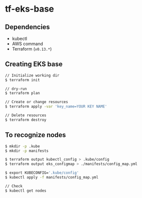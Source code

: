 # tf-eks-base

## Dependencies
- kubectl
- AWS command
- Terraform (`v0.13.*`)

## Creating EKS base

```bash
// Initialize working dir
$ terraform init

// dry-run
$ terraform plan

// Create or change resources
$ terraform apply -var 'key_name=YOUR KEY NAME'

// Delete resources
$ terraform destroy
```

## To recognize nodes

```bash
$ mkdir -p .kube
$ mkdir -p manifests

$ terraform output kubectl_config > .kube/config
$ terraform output eks_configmap > ./manifests/config_map.yml

$ export KUBECONFIG='.kube/config'
$ kubectl apply -f manifests/config_map.yml

// Check
$ kubectl get nodes
```
